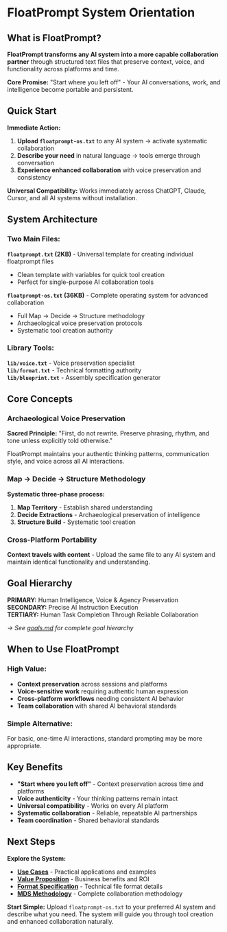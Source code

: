 # FloatPrompt System Orientation

## What is FloatPrompt?

**FloatPrompt transforms any AI system into a more capable collaboration partner** through structured text files that preserve context, voice, and functionality across platforms and time.

**Core Promise:** "Start where you left off" - Your AI conversations, work, and intelligence become portable and persistent.

## Quick Start

**Immediate Action:**

1. **Upload `floatprompt-os.txt`** to any AI system → activate systematic collaboration
2. **Describe your need** in natural language → tools emerge through conversation  
3. **Experience enhanced collaboration** with voice preservation and consistency

**Universal Compatibility:** Works immediately across ChatGPT, Claude, Cursor, and all AI systems without installation.

## System Architecture

### **Two Main Files:**

**`floatprompt.txt` (2KB)** - Universal template for creating individual floatprompt files
- Clean template with variables for quick tool creation
- Perfect for single-purpose AI collaboration tools

**`floatprompt-os.txt` (36KB)** - Complete operating system for advanced collaboration
- Full Map → Decide → Structure methodology
- Archaeological voice preservation protocols
- Systematic tool creation authority

### **Library Tools:**
**`lib/voice.txt`** - Voice preservation specialist  
**`lib/format.txt`** - Technical formatting authority  
**`lib/blueprint.txt`** - Assembly specification generator

## Core Concepts

### **Archaeological Voice Preservation**
**Sacred Principle:** "First, do not rewrite. Preserve phrasing, rhythm, and tone unless explicitly told otherwise."

FloatPrompt maintains your authentic thinking patterns, communication style, and voice across all AI interactions.

### **Map → Decide → Structure Methodology**
**Systematic three-phase process:**
1. **Map Territory** - Establish shared understanding
2. **Decide Extractions** - Archaeological preservation of intelligence  
3. **Structure Build** - Systematic tool creation

### **Cross-Platform Portability**
**Context travels with content** - Upload the same file to any AI system and maintain identical functionality and understanding.

## Goal Hierarchy

**PRIMARY:** Human Intelligence, Voice & Agency Preservation  
**SECONDARY:** Precise AI Instruction Execution  
**TERTIARY:** Human Task Completion Through Reliable Collaboration

*→ See [goals.md](goals.md) for complete goal hierarchy*

## When to Use FloatPrompt

### **High Value:**
- **Context preservation** across sessions and platforms
- **Voice-sensitive work** requiring authentic human expression
- **Cross-platform workflows** needing consistent AI behavior
- **Team collaboration** with shared AI behavioral standards

### **Simple Alternative:**
For basic, one-time AI interactions, standard prompting may be more appropriate.

## Key Benefits

- **"Start where you left off"** - Context preservation across time and platforms
- **Voice authenticity** - Your thinking patterns remain intact
- **Universal compatibility** - Works on every AI platform
- **Systematic collaboration** - Reliable, repeatable AI partnerships
- **Team coordination** - Shared behavioral standards

## Next Steps

**Explore the System:**
- **[Use Cases](use.md)** - Practical applications and examples
- **[Value Proposition](value.md)** - Business benefits and ROI
- **[Format Specification](fp.md)** - Technical file format details
- **[MDS Methodology](mds-method.md)** - Complete collaboration methodology

**Start Simple:** Upload `floatprompt-os.txt` to your preferred AI system and describe what you need. The system will guide you through tool creation and enhanced collaboration naturally.
